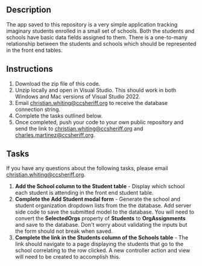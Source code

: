 
## Description
The app saved to this repository is a very simple application tracking imaginary students enrolled in a small set of schools. Both the students and schools have basic data fields assigned to them. There is a one-to-many relationship between the students and schools which should be represented in the front end tables.

## Instructions
1. Download the zip file of this code. 
2. Unzip locally and open in Visual Studio. This should work in both Windows and Mac versions of Visual Studio 2022. 
3. Email christian.whiting@ccsheriff.org to receive the database connection string. 
4. Complete the tasks outlined below. 
5. Once completed, push your code to your own public repository and send the link to  christian.whiting@ccsheriff.org and charles.martinez@ccsheriff.org.



## Tasks 
If you have any questions about the following tasks, please email christian.whiting@ccsheriff.org.

1. **Add the School column to the Student table** - Display which school each student is attending in the front end student table. 
2. **Complete the Add Student modal form** - Generate the school and student organization dropdown lists from the the database. Add server side code to save the submitted model to the database. You will need to convert the **SelectedOrgs** property of  **Students** to **OrgAssignments** and save to the database. Don't worry about validating the inputs but the form should not break when saved.  
3. **Complete the link in the Students column of the Schools table** - The link should navigate to a page displaying the students that go to the school correlating to the row clicked. A new controller action and view will need to be created to accomplish this. 
